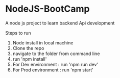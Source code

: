 # NodeJS-BootCamp
A node js project to learn backend Api development

Steps to run
1. Node install in local machine
2. Clone the repo
3. navigate to the folder from command line 
4. run 'npm install'
5. For Dev environment : run 'npm run dev'
6. For Prod environment : run 'npm start'


